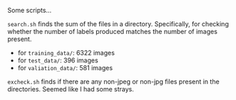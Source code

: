 Some scripts...



`search.sh` finds the sum of the files in a directory. Specifically, for checking whether the number of labels produced matches the number of images present.

* for `training_data/`: 6322 images
* for `test_data/`: 396 images
* for `valiation_data/`: 581 images

`excheck.sh` finds if there are any non-jpeg or non-jpg files present in the directories. Seemed like I had some strays.
